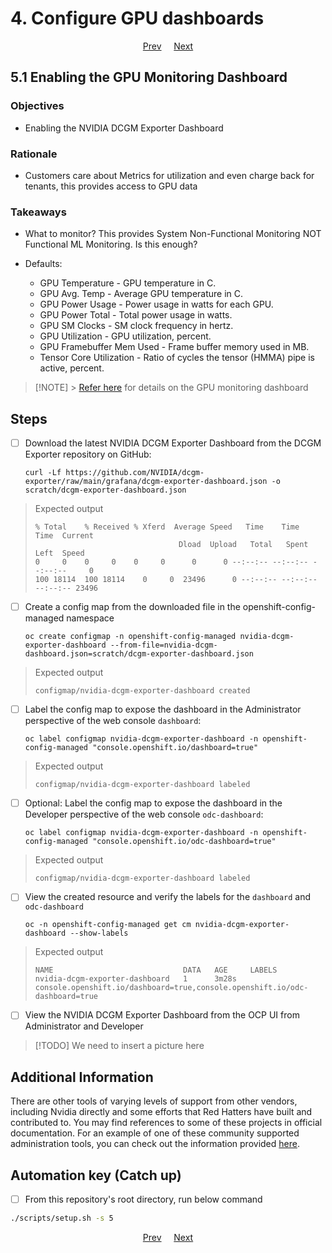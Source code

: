 # 4. Configure GPU dashboards

<p align="center">
<a href="/docs/03-run-sample-gpu-application.md">Prev</a>
&nbsp;&nbsp;&nbsp;
<a href="/docs/05-configure-gpu-sharing-method.md">Next</a>
</p>

## 5.1 Enabling the GPU Monitoring Dashboard

### Objectives

- Enabling the NVIDIA DCGM Exporter Dashboard

### Rationale

- Customers care about Metrics for utilization and even charge back for tenants, this provides access to GPU data

### Takeaways

- What to monitor? This provides System Non-Functional Monitoring NOT Functional ML Monitoring. Is this enough?

- Defaults:

  - GPU Temperature - GPU temperature in C.
  - GPU Avg. Temp - Average GPU temperature in C.
  - GPU Power Usage - Power usage in watts for each GPU.
  - GPU Power Total - Total power usage in watts.
  - GPU SM Clocks - SM clock frequency in hertz.
  - GPU Utilization - GPU utilization, percent.
  - GPU Framebuffer Mem Used - Frame buffer memory used in MB.
  - Tensor Core Utilization - Ratio of cycles the tensor (HMMA) pipe is active, percent.

> [!NOTE] > [Refer here](https://docs.nvidia.com/datacenter/cloud-native/openshift/latest/enable-gpu-monitoring-dashboard.html) for details on the GPU monitoring dashboard

## Steps

- [ ] Download the latest NVIDIA DCGM Exporter Dashboard from the DCGM Exporter repository on GitHub:

      curl -Lf https://github.com/NVIDIA/dcgm-exporter/raw/main/grafana/dcgm-exporter-dashboard.json -o scratch/dcgm-exporter-dashboard.json

> Expected output
>
> `% Total    % Received % Xferd  Average Speed   Time    Time     Time  Current`\
> `                                Dload  Upload   Total   Spent    Left  Speed`\
> `0     0    0     0    0     0      0      0 --:--:-- --:--:-- --:--:--     0`\
> `100 18114  100 18114    0     0  23496      0 --:--:-- --:--:-- --:--:-- 23496`

- [ ] Create a config map from the downloaded file in the openshift-config-managed namespace

      oc create configmap -n openshift-config-managed nvidia-dcgm-exporter-dashboard --from-file=nvidia-dcgm-dashboard.json=scratch/dcgm-exporter-dashboard.json

> Expected output
>
> `configmap/nvidia-dcgm-exporter-dashboard created`

- [ ] Label the config map to expose the dashboard in the Administrator perspective of the web console `dashboard`:

      oc label configmap nvidia-dcgm-exporter-dashboard -n openshift-config-managed "console.openshift.io/dashboard=true"

> Expected output
>
> `configmap/nvidia-dcgm-exporter-dashboard labeled`

- [ ] Optional: Label the config map to expose the dashboard in the Developer perspective of the web console `odc-dashboard`:

      oc label configmap nvidia-dcgm-exporter-dashboard -n openshift-config-managed "console.openshift.io/odc-dashboard=true"

> Expected output
>
> `configmap/nvidia-dcgm-exporter-dashboard labeled`

- [ ] View the created resource and verify the labels for the `dashboard` and `odc-dashboard`

      oc -n openshift-config-managed get cm nvidia-dcgm-exporter-dashboard --show-labels

> Expected output
>
> `NAME                             DATA   AGE     LABELS`\
> `nvidia-dcgm-exporter-dashboard   1      3m28s   console.openshift.io/dashboard=true,console.openshift.io/odc-dashboard=true`

- [ ] View the NVIDIA DCGM Exporter Dashboard from the OCP UI from Administrator and Developer

> [!TODO]
> We need to insert a picture here

## Additional Information

There are other tools of varying levels of support from other vendors, including Nvidia directly and some efforts that Red Hatters have built and contributed to. You may find references to some of these projects in official documentation. For an example of one of these community supported administration tools, you can check out the information provided [here](/docs/info-gpu-dashboard.md).

## Automation key (Catch up)

- [ ] From this repository's root directory, run below command

```sh
./scripts/setup.sh -s 5
```

<p align="center">
<a href="/docs/03-run-sample-gpu-application.md">Prev</a>
&nbsp;&nbsp;&nbsp;
<a href="/docs/05-configure-gpu-sharing-method.md">Next</a>
</p>
